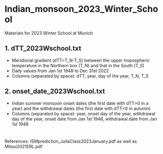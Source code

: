 # Indian_monsoon_2023_Winter_School
Materials for 2023 Winter School at Munich

## 1. dTT_2023Wschool.txt 
* Meridional gradient (dTT=T_N-T_S) between the upper tropospheric temperature in the Northern box (T_N) and that in the South (T_S)
* Daily values from Jan 1st 1948 to Dec 31st 2022
* Columns (separated by space): dTT, year, day of the year, T_N, T_S 

## 2. onset_date_2023Wschool.txt
* Indian summer monsoon onset dates (the first date with dTT>0 in a year) and the withdrawal dates (the first date with dTT<0 in autumn)
* Columns (separated by space): year, onset day of the year, withdrawal day of the year, onset date from Jan 1st 1948, withdrawal date from Jan 1st 1948 

#
References: ISMprediction_JuliaClass2023January.pdf as well as Mitsui2021ERL.pdf
